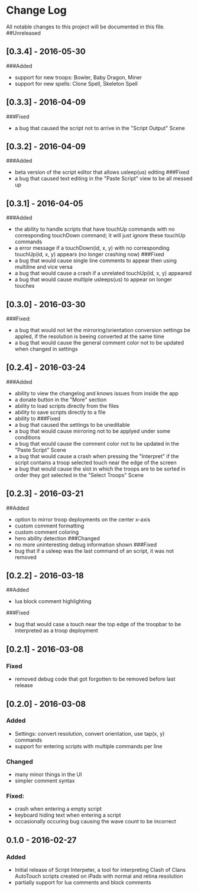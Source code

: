 # Change Log
All notable changes to this project will be documented in this file.
##Unreleased

## [0.3.4] - 2016-05-30
###Added
- support for new troops: Bowler, Baby Dragon, Miner
- support for new spells: Clone Spell, Skeleton Spell

## [0.3.3] - 2016-04-09
###Fixed
- a bug that caused the script not to arrive in the "Script Output" Scene

## [0.3.2] - 2016-04-09
###Added
- beta version of the script editor that allows usleep(us) editing
###Fixed
- a bug that caused text editing in the "Paste Script" view to be all messed up

## [0.3.1] - 2016-04-05
###Added
- the ability to handle scripts that have touchUp commands with no corresponding touchDown command; it will just ignore these touchUp commands
- a error message if a touchDown(id, x, y) with no corresponding touchUp(id, x, y) appears (no longer crashing now)
###Fixed
- a bug that would cause single line comments to appear then using multiline and vice versa
- a bug that would cause a crash if a unrelated touchUp(id, x, y) appeared
- a bug that would cause multiple usleeps(us) to appear on longer touches

## [0.3.0] - 2016-03-30
###Fixed:
- a bug that would not let the mirroring/orientation conversion settings be appled, if the resolution is beeing converted at the same time
- a bug that would cause the general comment color not to be updated when changed in settings

## [0.2.4] - 2016-03-24
###Added
- ability to view the changelog and knows issues from inside the app
- a donate button in the "More" section
- ability to load scripts directly from the files
- ability to save scripts directly to a file
- ability to
###Fixed
- a bug that caused the settings to be uneditable
- a bug that would cause mirroring not to be applyed under some conditions
- a bug that would cause the comment color not to be updated in the "Paste Script" Scene
- a bug that would cause a crash when pressing the "Interpret" if the script contains a troop selected touch near the edge of the screen
- a bug that would cause the slot in which the troops are to be sorted in order they got selected in the "Select Troops" Scene

## [0.2.3] - 2016-03-21
##Added
- option to mirror troop deployments on the center x-axis
- custom comment formatting
- custom comment coloring
- hero ability detection
###Changed
- no more uninteresting debug information shown
###Fixed
- bug that if a usleep was the last command of an script, it was not removed

## [0.2.2] - 2016-03-18
##Added
- lua block comment highlighting

###Fixed
- bug that would case a touch near the top edge of the troopbar to be interpreted as a troop deployment

## [0.2.1] - 2016-03-08
### Fixed
- removed debug code that got forgotten to be removed before last release

## [0.2.0] - 2016-03-08
### Added
- Settings: convert resolution, convert orientation, use tap(x, y) commands
- support for entering scripts with multiple commands per line

### Changed
- many minor things in the UI
- simpler comment syntax

### Fixed:
- crash when entering a empty script
- keyboard hiding text when entering a script
- occasionally occuring bug causing the wave count to be incorrect

## 0.1.0 - 2016-02-27
### Added
- Initial release of Script Interpeter, a tool for interpreting
Clash of Clans AutoTouch scripts created on iPads with normal and retina resolution
- partially support for lua comments and block comments